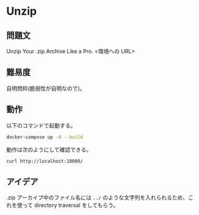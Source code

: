 # Unzip

## 問題文

Unzip Your .zip Archive Like a Pro.
<環境への URL>

## 難易度

自明問枠(脆弱性が自明なので)。

## 動作

以下のコマンドで起動する。

```sh
docker-compose up -d --build
```

動作は次のようにして確認できる。

```sh
curl http://localhost:10000/
```

## アイデア

.zip アーカイブ中のファイル名には `../` のような文字列を入れられるため、これを使って directory traversal をしてもらう。
